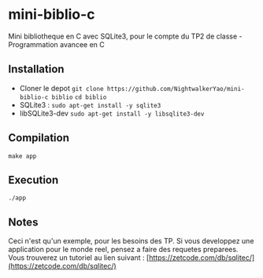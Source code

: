 # mini-biblio-c
Mini bibliotheque en C avec SQLite3, pour le compte du TP2 de classe - Programmation avancee en C

## Installation
- Cloner le depot
  `git clone https://github.com/NightwalkerYao/mini-biblio-c biblio`
  `cd biblio`
- SQLite3 : 
  `sudo apt-get install -y sqlite3`
- libSQLite3-dev
  `sudo apt-get install -y libsqlite3-dev`
  
## Compilation
`make app`

## Execution
`./app`

## Notes
Ceci n'est qu'un exemple, pour les besoins des TP. Si vous developpez une application pour le monde reel, pensez a faire des requetes preparees. Vous trouverez un tutoriel au lien suivant : [https://zetcode.com/db/sqlitec/](https://zetcode.com/db/sqlitec/)
